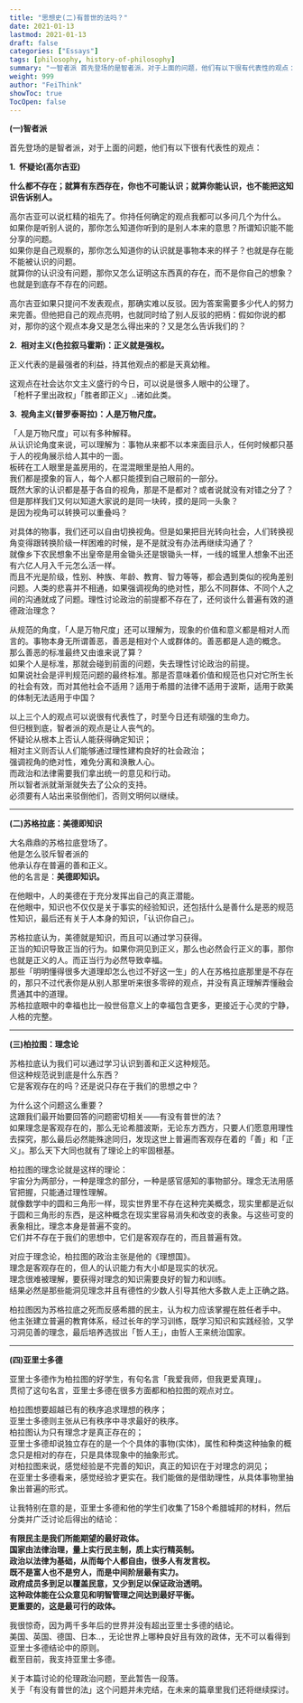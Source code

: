 ```yaml
---
title: "思想史(二)有普世的法吗？"
date: 2021-01-13
lastmod: 2021-01-13
draft: false
categories: ["Essays"]
tags: [philosophy, history-of-philosophy]
summary: "一智者派 首先登场的是智者派，对于上面的问题，他们有以下很有代表性的观点： 1. 怀疑论高尔吉亚 什么都不存在；就算有东西存在，你也不可能认识；就算你能认识，也不能把这知识告诉别人。..."
weight: 999
author: "FeiThink"
showToc: true
TocOpen: false
---
```




**(一)智者派**

首先登场的是智者派，对于上面的问题，他们有以下很有代表性的观点：

**1.  怀疑论(高尔吉亚)**

**什么都不存在；就算有东西存在，你也不可能认识；就算你能认识，也不能把这知识告诉别人。**

高尔吉亚可以说杠精的祖先了。你持任何确定的观点我都可以多问几个为什么。  
如果你是听别人说的，那你怎么知道你听到的是别人本来的意思？所谓知识能不能分享的问题。  
如果你是自己观察的，那你怎么知道你的认识就是事物本来的样子？也就是存在能不能被认识的问题。  
就算你的认识没有问题，那你又怎么证明这东西真的存在，而不是你自己的想象？也就是到底存不存在的问题。

高尔吉亚如果只提问不发表观点，那确实难以反驳。因为答案需要多少代人的努力来完善。但他把自己的观点亮明，也就同时给了别人反驳的把柄：假如你说的都对，那你的这个观点本身又是怎么得出来的？又是怎么告诉我们的？

**2.  相对主义(色拉叙马霍斯)：正义就是强权。**

正义代表的是最强者的利益，持其他观点的都是天真幼稚。

这观点在社会达尔文主义盛行的今日，可以说是很多人眼中的公理了。  
「枪杆子里出政权」「胜者即正义」..诸如此类。

**3.  视角主义(普罗泰哥拉)：人是万物尺度。**

「人是万物尺度」可以有多种解释。  
从认识论角度来说，可以理解为：事物从来都不以本来面目示人，任何时候都只基于人的视角展示给人其中的一面。  
板砖在工人眼里是盖房用的，在混混眼里是拍人用的。  
我们都是摸象的盲人，每个人都只能摸到自己眼前的一部分。  
既然大家的认识都是基于各自的视角，那是不是都对？或者说就没有对错之分了？  
但是那样我们又何以知道大家说的是同一块砖，摸的是同一头象？  
是因为视角可以转换可以重叠吗？

对具体的物事，我们还可以自由切换视角。但是如果把目光转向社会，人们转换视角变得跟转换阶级一样困难的时候，是不是就没有办法再继续沟通了？  
就像乡下农民想象不出皇帝是用金锄头还是银锄头一样，一线的城里人想象不出还有六亿人月入千元怎么活一样。  
而且不光是阶级，性别、种族、年龄、教育、智力等等，都会遇到类似的视角差别问题。人类的悲喜并不相通，如果强调视角的绝对性，那么不同群体、不同个人之间的沟通就成了问题。理性讨论政治的前提都不存在了，还何谈什么普遍有效的道德政治理念？

从规范的角度，「人是万物尺度」还可以理解为，现象的价值和意义都是相对人而言的。事物本身无所谓善恶，善恶是相对个人或群体的。善恶都是人造的概念。  
那么善恶的标准最终又由谁来说了算？  
如果个人是标准，那就会碰到前面的问题，失去理性讨论政治的前提。  
如果说社会是评判规范问题的最终标准。那是否意味着价值和规范也只对它所生长的社会有效，而对其他社会不适用？适用于希腊的法律不适用于波斯，适用于欧美的体制无法适用于中国？

以上三个人的观点可以说很有代表性了，时至今日还有顽强的生命力。  
但归根到底，智者派的观点是让人丧气的。  
怀疑论从根本上否认人能获得确定知识；  
相对主义则否认人们能够通过理性建构良好的社会政治；  
强调视角的绝对性，难免分离和涣散人心。  
而政治和法律需要我们拿出统一的意见和行动。  
所以智者派就渐渐就失去了公众的支持。  
必须要有人站出来驳倒他们，否则文明何以继续。

---

**(二)苏格拉底：美德即知识**

大名鼎鼎的苏格拉底登场了。  
他是怎么驳斥智者派的  
他承认存在普遍的善和正义。  
他的名言是：**美德即知识。**

在他眼中，人的美德在于充分发挥出自己的真正潜能。  
在他眼中，知识也不仅仅是关于事实的经验知识，还包括什么是善什么是恶的规范性知识，最后还有关于人本身的知识，「认识你自己」。

苏格拉底认为，美德就是知识，而且可以通过学习获得。  
正当的知识导致正当的行为。如果你洞见到正义，那么也必然会行正义的事，那你也就是正义的人。而正当行为必然导致幸福。  
那些「明明懂得很多大道理却怎么也过不好这一生」的人在苏格拉底那里是不存在的，那只不过代表你是从别人那里听来很多零碎的观点，并没有真正理解弄懂融会贯通其中的道理。  
苏格拉底眼中的幸福也比一般世俗意义上的幸福包含更多，更接近于心灵的宁静，人格的完整。

---

**(三)柏拉图：理念论**

苏格拉底认为我们可以通过学习认识到善和正义这种规范。  
但这种规范说到底是什么东西？  
它是客观存在的吗？还是说只存在于我们的思想之中？

为什么这个问题这么重要？  
这跟我们最开始要回答的问题密切相关——有没有普世的法？  
如果理念是客观存在的，那么无论希腊波斯，无论东方西方，只要人们愿意用理性去探究，那么最后必然能殊途同归，发现这世上普遍而客观存在着的「善」和「正义」。那么天下大同也就有了理论上的牢固根基。

柏拉图的理念论就是这样的理论：  
宇宙分为两部分，一种是理念的部分，一种是感官感知的事物部分。理念无法用感官把握，只能通过理性理解。  
就像数学中的圆和三角形一样，现实世界里不存在这种完美概念，现实里都是近似于圆和三角形的东西，是这种概念在现实里容易消失和改变的表象。与这些可变的表象相比，理念本身是普遍不变的。  
它们并不存在于我们的思想中，它们是客观存在的，而且普遍有效。

对应于理念论，柏拉图的政治主张是他的《理想国》。  
理念是客观存在的，但人的认识能力有大小却是现实的状况。  
理念很难被理解，要获得对理念的知识需要良好的智力和训练。  
结果必然是那些能洞见理念并且有德性的少数人引导其他大多数人走上正确之路。

柏拉图因为苏格拉底之死而反感希腊的民主，认为权力应该掌握在胜任者手中。  
他主张建立普遍的教育体系，经过长年的学习训练，既学习知识和实践经验，又学习洞见善的理念，最后培养选拔出「哲人王」，由哲人王来统治国家。

---

**(四)亚里士多德**

亚里士多德作为柏拉图的好学生，有句名言「我爱我师，但我更爱真理」。  
贯彻了这句名言，亚里士多德在很多方面都和柏拉图的观点对立。

柏拉图想要超越已有的秩序追求理想的秩序；  
亚里士多德则主张从已有秩序中寻求最好的秩序。  
柏拉图认为只有理念才是真正存在的；  
亚里士多德却说独立存在的是一个个具体的事物(实体)，属性和种类这种抽象的概念只是相对的存在，只是具体现象中的抽象形式。  
对柏拉图来说，感觉经验是不完善的知识，真正的知识在于对理念的洞见；  
在亚里士多德看来，感觉经验才更实在。我们能做的是借助理性，从具体事物里抽象出普遍的形式。

让我特别在意的是，亚里士多德和他的学生们收集了158个希腊城邦的材料，然后分类并广泛讨论后得出的结论：

**有限民主是我们所能期望的最好政体。**  
**国家由法律治理，量上实行民主制，质上实行精英制。**  
**政治以法律为基础，从而每个人都自由，很多人有发言权。**  
**既不是富人也不是穷人，而是中间阶层最有实力。**  
**政府成员多到足以覆盖民意，又少到足以保证政治透明。**  
**这种政体能在公众意见和明智管理之间达到最好平衡。**  
**更重要的，这是最可行的政体。**

我很惊奇，因为两千多年后的世界并没有超出亚里士多德的结论。  
美国、英国、德国、日本..，无论世界上哪种良好且有效的政体，无不可以看得到亚里士多德结论中的原则。  
截至目前，我支持亚里士多德。

关于本篇讨论的伦理政治问题，至此暂告一段落。  
关于「有没有普世的法」这个问题并未完结，在未来的篇章里我们还将继续探讨。
